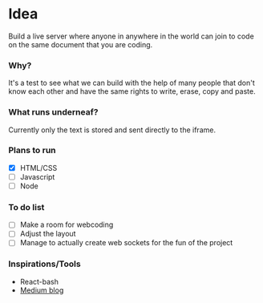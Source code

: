 # Idea
Build a live server where anyone in anywhere in the world can join to code on the same document that you are coding.

### Why?
It's a test to see what we can build with the help of many people that don't know each other and have the same rights to write, erase, copy and paste.

### What runs underneaf?
Currently only the text is stored and sent directly to the iframe.

### Plans to run
- [x] HTML/CSS
- [ ] Javascript
- [ ] Node

### To do list
- [ ] Make a room for webcoding
- [ ] Adjust the layout
- [ ] Manage to actually create web sockets for the fun of the project

### Inspirations/Tools
- React-bash
- <a href="https://medium.com/technoetics/how-to-create-in-browser-terminal-using-react-and-nodejs-e923b5f9d28f"> Medium blog</a>
